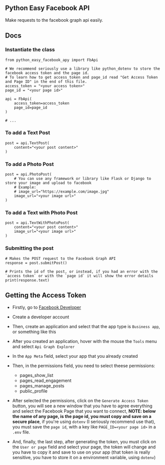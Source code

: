 ## Python Easy Facebook API

Make requests to the facebook graph api easily.

## Docs

### Instantiate the class
```
from python_easy_facebook_apy import FbApi

# We recommend seriously use a library like python_dotenv to store the facebook access token and the page id.
# To learn how to get access_token and page_id read "Get Access Token and Page ID" in the end of this file.
access_token = "<your access token>"
page_id = "<your page id>"

api = FbApi(
    access_token=access_token
    page_id=page_id
)

# ...
```

### To add a Text Post

```
post = api.TextPost(
    content="<your post content>"
)
```

### To add a Photo Post

```
post = api.PhotoPost(
    # You can use any framework or library like Flask or Django to store your image and upload to facebook
    # Example:
    # image_url="https://example.com/image.jpg"
    image_url="<your image url>"
)
```

### To add a Text with Photo Post

```
post = api.TextWithPhotoPost(
    content="<your post content>"
    image_url="<your image url>"
)
```

### Submitting the post
```
# Makes the POST request to the Facebook Graph API
response = post.submitPost()

# Prints the id of the post, or instead, if you had an error with the `access token` or with the `page id` it will show the error details
print(response.text)
```

## Getting the Access Token

- Firstly, go to [Facebook Developer](https://developers.facebook.com/)

- Create a developer account

- Then, create an application and select that the app type is `Business app`, or something like this

- After you created an application, hover with the mouse the `Tools` menu and select `Api Graph Explorer`

- In the `App Meta` field, select your app that you already created

- Then, in the permissions field, you need to select theese permissions:
    - pages_show_list
    - pages_read_engagement
    - pages_manage_posts
    - public_profile

- After selected the permissions, click on the `Generate Access Token` button, you will see a new window that you have to agree everything and select the Facebook Page that you want to connect, **NOTE: below the name of any page, is the page id, you must copy and save on a secure place**, if you're using `dotenv` (I seriously recommend use that), you must save the `page id`, with a key like `PAGE_ID=<your page id>` in a `.env` file.

- And, finally, the last step, after generating the token, you must click on the `User or page` field and select your page, the token will change and you have to copy it and save to use on your app (that token is really sensitive, you have to store it on a environment variable, using `dotenv`)
